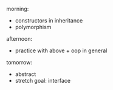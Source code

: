 morning:
- constructors in inheritance
- polymorphism

afternoon:
- practice with above + oop in general

tomorrow:
- abstract
- stretch goal: interface